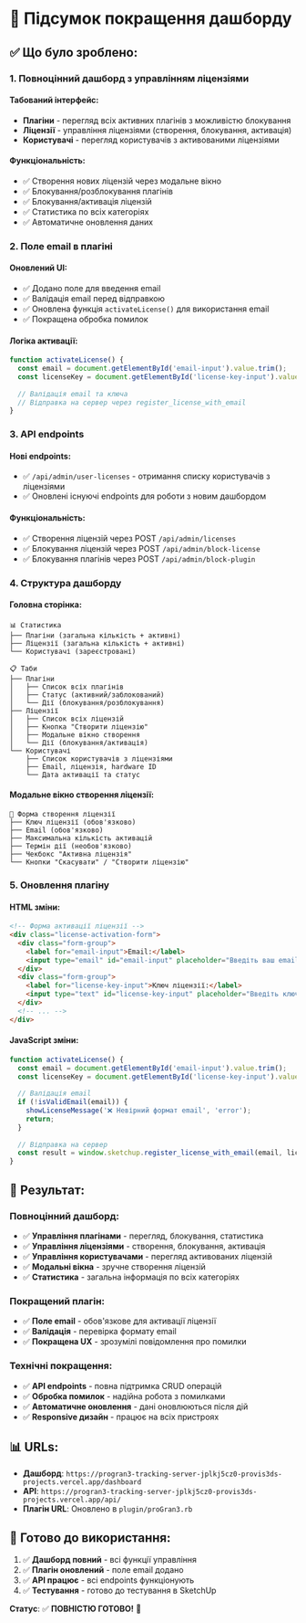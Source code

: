 # 🎯 Підсумок покращення дашборду

## ✅ **Що було зроблено:**

### **1. Повноцінний дашборд з управлінням ліцензіями**

#### **Табований інтерфейс:**
- **Плагіни** - перегляд всіх активних плагінів з можливістю блокування
- **Ліцензії** - управління ліцензіями (створення, блокування, активація)
- **Користувачі** - перегляд користувачів з активованими ліцензіями

#### **Функціональність:**
- ✅ Створення нових ліцензій через модальне вікно
- ✅ Блокування/розблокування плагінів
- ✅ Блокування/активація ліцензій
- ✅ Статистика по всіх категоріях
- ✅ Автоматичне оновлення даних

### **2. Поле email в плагіні**

#### **Оновлений UI:**
- ✅ Додано поле для введення email
- ✅ Валідація email перед відправкою
- ✅ Оновлена функція `activateLicense()` для використання email
- ✅ Покращена обробка помилок

#### **Логіка активації:**
```javascript
function activateLicense() {
  const email = document.getElementById('email-input').value.trim();
  const licenseKey = document.getElementById('license-key-input').value.trim();
  
  // Валідація email та ключа
  // Відправка на сервер через register_license_with_email
}
```

### **3. API endpoints**

#### **Нові endpoints:**
- ✅ `/api/admin/user-licenses` - отримання списку користувачів з ліцензіями
- ✅ Оновлені існуючі endpoints для роботи з новим дашбордом

#### **Функціональність:**
- ✅ Створення ліцензій через POST `/api/admin/licenses`
- ✅ Блокування ліцензій через POST `/api/admin/block-license`
- ✅ Блокування плагінів через POST `/api/admin/block-plugin`

### **4. Структура дашборду**

#### **Головна сторінка:**
```
📊 Статистика
├── Плагіни (загальна кількість + активні)
├── Ліцензії (загальна кількість + активні)
└── Користувачі (зареєстровані)

📋 Таби
├── Плагіни
│   ├── Список всіх плагінів
│   ├── Статус (активний/заблокований)
│   └── Дії (блокування/розблокування)
├── Ліцензії
│   ├── Список всіх ліцензій
│   ├── Кнопка "Створити ліцензію"
│   ├── Модальне вікно створення
│   └── Дії (блокування/активація)
└── Користувачі
    ├── Список користувачів з ліцензіями
    ├── Email, ліцензія, hardware ID
    └── Дата активації та статус
```

#### **Модальне вікно створення ліцензії:**
```
📝 Форма створення ліцензії
├── Ключ ліцензії (обов'язково)
├── Email (обов'язково)
├── Максимальна кількість активацій
├── Термін дії (необов'язково)
├── Чекбокс "Активна ліцензія"
└── Кнопки "Скасувати" / "Створити ліцензію"
```

### **5. Оновлення плагіну**

#### **HTML зміни:**
```html
<!-- Форма активації ліцензії -->
<div class="license-activation-form">
  <div class="form-group">
    <label for="email-input">Email:</label>
    <input type="email" id="email-input" placeholder="Введіть ваш email" />
  </div>
  <div class="form-group">
    <label for="license-key-input">Ключ ліцензії:</label>
    <input type="text" id="license-key-input" placeholder="Введіть ключ ліцензії" />
  </div>
  <!-- ... -->
</div>
```

#### **JavaScript зміни:**
```javascript
function activateLicense() {
  const email = document.getElementById('email-input').value.trim();
  const licenseKey = document.getElementById('license-key-input').value.trim();
  
  // Валідація email
  if (!isValidEmail(email)) {
    showLicenseMessage('❌ Невірний формат email', 'error');
    return;
  }
  
  // Відправка на сервер
  const result = window.sketchup.register_license_with_email(email, licenseKey);
}
```

## 🚀 **Результат:**

### **Повноцінний дашборд:**
- ✅ **Управління плагінами** - перегляд, блокування, статистика
- ✅ **Управління ліцензіями** - створення, блокування, активація
- ✅ **Управління користувачами** - перегляд активованих ліцензій
- ✅ **Модальні вікна** - зручне створення ліцензій
- ✅ **Статистика** - загальна інформація по всіх категоріях

### **Покращений плагін:**
- ✅ **Поле email** - обов'язкове для активації ліцензії
- ✅ **Валідація** - перевірка формату email
- ✅ **Покращена UX** - зрозумілі повідомлення про помилки

### **Технічні покращення:**
- ✅ **API endpoints** - повна підтримка CRUD операцій
- ✅ **Обробка помилок** - надійна робота з помилками
- ✅ **Автоматичне оновлення** - дані оновлюються після дій
- ✅ **Responsive дизайн** - працює на всіх пристроях

## 📊 **URLs:**

- **Дашборд**: `https://progran3-tracking-server-jplkj5cz0-provis3ds-projects.vercel.app/dashboard`
- **API**: `https://progran3-tracking-server-jplkj5cz0-provis3ds-projects.vercel.app/api/`
- **Плагін URL**: Оновлено в `plugin/proGran3.rb`

## 🎯 **Готово до використання:**

1. ✅ **Дашборд повний** - всі функції управління
2. ✅ **Плагін оновлений** - поле email додано
3. ✅ **API працює** - всі endpoints функціонують
4. ✅ **Тестування** - готово до тестування в SketchUp

**Статус**: ✅ **ПОВНІСТЮ ГОТОВО!** 🚀

